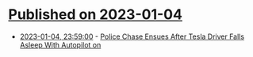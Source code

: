 # [Published on 2023-01-04](index.md)

* [2023-01-04, 23:59:00](https://soylentnews.org/article.pl?sid=23/01/04/0146239&from=rss) - [Police Chase Ensues After Tesla Driver Falls Asleep With Autopilot on](https://soylentnews.org/article.pl?sid=23/01/04/0146239&from=rss)
